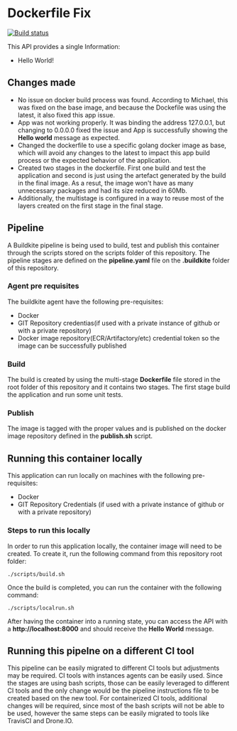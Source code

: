 # Dockerfile Fix

[![Build status](https://badge.buildkite.com/03d74a65e7c0c16a3ef6e9ec6bf6e7a8e249f12625f6f1f525.svg)](https://buildkite.com/personal-70/tech-test-1)

This API provides a single Information:
  - Hello World! 

## Changes made

- No issue on docker build process was found. According to Michael, this was fixed on the base image, and because the Dockefile was using the latest, it also fixed this app issue.
- App was not working properly. It was binding the address 127.0.0.1, but changing to 0.0.0.0 fixed the issue and App is successfully showing the **Hello world** message as expected.
- Changed the dockerfile to use a specific golang docker image as base, which will avoid any changes to the latest to impact this app build process or the expected behavior of the application.
- Created two stages in the dockerfile. First one build and test the application and second is just using the artefact generated by the build in the final image. As a resut, the image won't have as many unnecessary packages and had its size reduced in 60Mb.
- Additionally, the multistage is configured in a way to reuse  most of the layers created on the first stage in the final stage.

## Pipeline

A Buildkite pipeline is being used to build, test and publish this container through the scripts stored on the scripts folder of this repository. The pipeline stages are defined on the **pipeline.yaml** file on the **.buildkite** folder of this repository.

### Agent pre requisites
The buildkite agent have the following pre-requisites:
- Docker
- GIT Repository credentias(if used with a private instance of github or with a private repository)
- Docker image repository(ECR/Artifactory/etc) credential token so the image can be successfully published

### Build
The build is created by using the multi-stage **Dockerfile** file stored in the root folder of this repository and it contains two stages. The first stage build the application and run some unit tests.

### Publish
The image is tagged with the proper values and is published on the docker image repository defined in the **publish.sh** script.


## Running this container locally
This application can run locally on machines with the following pre-requisites:
- Docker
- GIT Repository Credentials (if used with a private instance of github or with a private repository)

### Steps to run this locally
In order to run this application locally, the container image will need to be created. To create it, run the following command from this repository root folder:
```
./scripts/build.sh
```
Once the build is completed, you can run the container with the following command:
```
./scripts/localrun.sh
```

After having the container into a running state, you can access the API with a **http://localhost:8000** and should receive the **Hello World** message.

## Running this pipelne on a different CI tool
This pipeline can be easily migrated to different CI tools but adjustments may be required. CI tools with instances agents can be easily used. Since the stages are using bash scripts, those can be easily leveraged to different CI tools and the only change would be the pipeline instructions file to be created based on the new tool.
For containerized CI tools, additional changes will be required, since most of the bash scripts will not be able to be used, however the same steps can be easily migrated to tools like TravisCI and Drone.IO.




